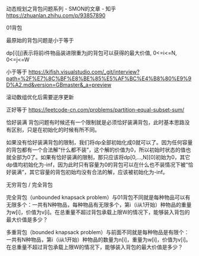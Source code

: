 


动态规划之背包问题系列 - SMON的文章 - 知乎
https://zhuanlan.zhihu.com/p/93857890

01背包

最原始的背包问题是小于等于

dp[i][j]表示将前i件物品装进限重为j的背包可以获得的最大价值, 0<=i<=N, 0<=j<=W

小于等于
https://kifish.visualstudio.com/_git/interview?path=%2F%E7%8C%BF%E8%BE%85%E5%AF%BC%E4%B8%80%E9%9D%A2.md&version=GBmaster&_a=preview

滚动数组优化后需要逆序更新



正好等于
https://leetcode-cn.com/problems/partition-equal-subset-sum/

恰好装满
背包问题有时候还有一个限制就是必须恰好装满背包，此时基本思路没有区别，只是在初始化的时候有所不同。

如果没有恰好装满背包的限制，我们将dp全部初始化成0就可以了。因为任何容量的背包都有一个合法解“什么都不装”，这个解的价值为0，所以初始时状态的值也就全部为0了。如果有恰好装满的限制，那只应该将dp[0,...,N][0]初始为0，其它dp值均初始化为-inf，因为此时只有容量为0的背包可以在什么也不装情况下被“恰好装满”，其它容量的背包初始均没有合法的解，应该被初始化为-inf。



无穷背包 / 完全背包

完全背包（unbounded knapsack problem）与01背包不同就是每种物品可以有无限多个：一共有N种物品，每种物品有无限多个，第i（i从1开始）种物品的重量为w[i]，价值为v[i]。在总重量不超过背包承载上限W的情况下，能够装入背包的最大价值是多少？




多重背包（bounded knapsack problem）与前面不同就是每种物品是有限个：一共有N种物品，第i（i从1开始）种物品的数量为n[i]，重量为w[i]，价值为v[i]。在总重量不超过背包承载上限W的情况下，能够装入背包的最大价值是多少？